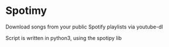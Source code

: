 # Spotimy

Download songs from your public Spotify playlists via youtube-dl

Script is written in python3, using the spotipy lib


